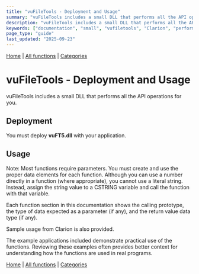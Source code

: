 ```yaml
---
title: "vuFileTools - Deployment and Usage"
summary: "vuFileTools includes a small DLL that performs all the API operations for you."
description: "vuFileTools includes a small DLL that performs all the API operations for you."
keywords: ["documentation", "small", "vufiletools", "Clarion", "performs", "operations", "vuFileTools", "that", "includes", "deployment", "usage"]
page_type: "guide"
last_updated: "2025-09-23"
---
```


[Home](../index.md) | [All functions](functions/index.md) | [Categories](categories/index.md)


# vuFileTools - Deployment and Usage

vuFileTools includes a small DLL that performs all the API operations for you.

## Deployment

You must deploy **vuFT5.dll** with your application.

## Usage

Note: Most functions require parameters. You must create and use the proper data elements for each function. Although you can use a number directly in a function (where appropriate), you cannot use a literal string. Instead, assign the string value to a CSTRING variable and call the function with that variable.

Each function section in this documentation shows the calling prototype, the type of data expected as a parameter (if any), and the return value data type (if any).

Sample usage from Clarion is also provided.

The example applications included demonstrate practical use of the functions. Reviewing these examples often provides better context for understanding how the functions are used in real programs.

[Home](../index.md) | [All functions](functions/index.md) | [Categories](categories/index.md)

